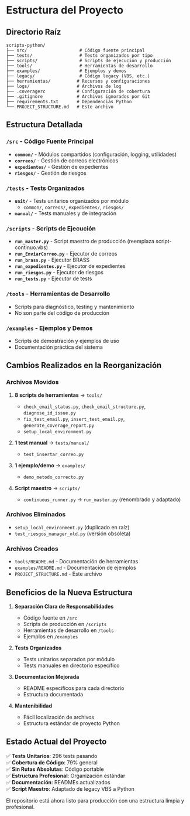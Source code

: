 # Estructura del Proyecto

## Directorio Raíz
```
scripts-python/
├── src/                    # Código fuente principal
├── tests/                  # Tests organizados por tipo
├── scripts/                # Scripts de ejecución y producción
├── tools/                  # Herramientas de desarrollo
├── examples/               # Ejemplos y demos
├── legacy/                 # Código legacy (VBS, etc.)
├── herramientas/          # Recursos y configuraciones
├── logs/                  # Archivos de log
├── .coveragerc            # Configuración de cobertura
├── .gitignore             # Archivos ignorados por Git
├── requirements.txt       # Dependencias Python
└── PROJECT_STRUCTURE.md   # Este archivo
```

## Estructura Detallada

### `/src` - Código Fuente Principal
- **`common/`** - Módulos compartidos (configuración, logging, utilidades)
- **`correos/`** - Gestión de correos electrónicos
- **`expedientes/`** - Gestión de expedientes
- **`riesgos/`** - Gestión de riesgos

### `/tests` - Tests Organizados
- **`unit/`** - Tests unitarios organizados por módulo
  - `common/`, `correos/`, `expedientes/`, `riesgos/`
- **`manual/`** - Tests manuales y de integración

### `/scripts` - Scripts de Ejecución
- **`run_master.py`** - Script maestro de producción (reemplaza script-continuo.vbs)
- **`run_EnviarCorreo.py`** - Ejecutor de correos
- **`run_brass.py`** - Ejecutor BRASS
- **`run_expedientes.py`** - Ejecutor de expedientes
- **`run_riesgos.py`** - Ejecutor de riesgos
- **`run_tests.py`** - Ejecutor de tests

### `/tools` - Herramientas de Desarrollo
- Scripts para diagnóstico, testing y mantenimiento
- No son parte del código de producción

### `/examples` - Ejemplos y Demos
- Scripts de demostración y ejemplos de uso
- Documentación práctica del sistema

## Cambios Realizados en la Reorganización

### Archivos Movidos
1. **8 scripts de herramientas** → `tools/`
   - `check_email_status.py`, `check_email_structure.py`, `diagnose_id_issue.py`
   - `fix_test_email.py`, `insert_test_email.py`, `generate_coverage_report.py`
   - `setup_local_environment.py`

2. **1 test manual** → `tests/manual/`
   - `test_insertar_correo.py`

3. **1 ejemplo/demo** → `examples/`
   - `demo_metodo_correcto.py`

4. **Script maestro** → `scripts/`
   - `continuous_runner.py` → `run_master.py` (renombrado y adaptado)

### Archivos Eliminados
- `setup_local_environment.py` (duplicado en raíz)
- `test_riesgos_manager_old.py` (versión obsoleta)

### Archivos Creados
- `tools/README.md` - Documentación de herramientas
- `examples/README.md` - Documentación de ejemplos
- `PROJECT_STRUCTURE.md` - Este archivo

## Beneficios de la Nueva Estructura

1. **Separación Clara de Responsabilidades**
   - Código fuente en `/src`
   - Scripts de producción en `/scripts`
   - Herramientas de desarrollo en `/tools`
   - Ejemplos en `/examples`

2. **Tests Organizados**
   - Tests unitarios separados por módulo
   - Tests manuales en directorio específico

3. **Documentación Mejorada**
   - README específicos para cada directorio
   - Estructura documentada

4. **Mantenibilidad**
   - Fácil localización de archivos
   - Estructura estándar de proyecto Python

## Estado Actual del Proyecto

✅ **Tests Unitarios**: 296 tests pasando  
✅ **Cobertura de Código**: 79% general  
✅ **Sin Rutas Absolutas**: Código portable  
✅ **Estructura Profesional**: Organización estándar  
✅ **Documentación**: READMEs actualizados  
✅ **Script Maestro**: Adaptado de legacy VBS a Python

El repositorio está ahora listo para producción con una estructura limpia y profesional.